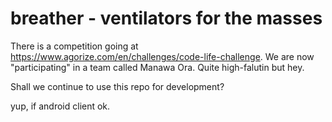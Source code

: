 # breather - ventilators for the masses

There is a competition going at
https://www.agorize.com/en/challenges/code-life-challenge. We are now
"participating" in a team called Manawa Ora. Quite high-falutin but hey.

Shall we continue to use this repo for development?

yup, if android client ok.
